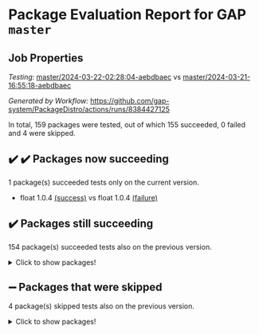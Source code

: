 # Package Evaluation Report for GAP `master`

## Job Properties

*Testing:* [master/2024-03-22-02:28:04-aebdbaec](https://github.com/gap-system/PackageDistro/blob/data/reports/master/2024-03-22-02:28:04-aebdbaec) vs [master/2024-03-21-16:55:18-aebdbaec](https://github.com/gap-system/PackageDistro/blob/data/reports/master/2024-03-21-16:55:18-aebdbaec)

*Generated by Workflow:* https://github.com/gap-system/PackageDistro/actions/runs/8384427125

In total, 159 packages were tested, out of which 155 succeeded, 0 failed and 4 were skipped.

## :heavy_check_mark: :heavy_check_mark: Packages now succeeding

1 package(s) succeeded tests only on the current version.
- float 1.0.4 [(success)](https://github.com/gap-system/PackageDistro/actions/runs/8384427125/job/22961946499) vs float 1.0.4 [(failure)](https://github.com/gap-system/PackageDistro/actions/runs/8377885676/job/22941476859)

## :heavy_check_mark: Packages still succeeding

154 package(s) succeeded tests also on the previous version.
<details><summary>Click to show packages!</summary>

- 4ti2interface 2023.02-04 [(success)](https://github.com/gap-system/PackageDistro/actions/runs/8384427125/job/22961937729)
- ace 5.6.2 [(success)](https://github.com/gap-system/PackageDistro/actions/runs/8384427125/job/22961937950)
- aclib 1.3.2 [(success)](https://github.com/gap-system/PackageDistro/actions/runs/8384427125/job/22961938168)
- agt 0.3.1 [(success)](https://github.com/gap-system/PackageDistro/actions/runs/8384427125/job/22961938411)
- alnuth 3.2.1 [(success)](https://github.com/gap-system/PackageDistro/actions/runs/8384427125/job/22961938536)
- anupq 3.3.0 [(success)](https://github.com/gap-system/PackageDistro/actions/runs/8384427125/job/22961938690)
- atlasrep 2.1.8 [(success)](https://github.com/gap-system/PackageDistro/actions/runs/8384427125/job/22961938894)
- autodoc 2023.06.19 [(success)](https://github.com/gap-system/PackageDistro/actions/runs/8384427125/job/22961940805)
- automata 1.15 [(success)](https://github.com/gap-system/PackageDistro/actions/runs/8384427125/job/22961941144)
- automgrp 1.3.2 [(success)](https://github.com/gap-system/PackageDistro/actions/runs/8384427125/job/22961941420)
- autpgrp 1.11 [(success)](https://github.com/gap-system/PackageDistro/actions/runs/8384427125/job/22961942992)
- cap 2024.03-03 [(success)](https://github.com/gap-system/PackageDistro/actions/runs/8384427125/job/22961943096)
- caratinterface 2.3.6 [(success)](https://github.com/gap-system/PackageDistro/actions/runs/8384427125/job/22961943190)
- cddinterface 2022.11.01 [(success)](https://github.com/gap-system/PackageDistro/actions/runs/8384427125/job/22961943324)
- circle 1.6.6 [(success)](https://github.com/gap-system/PackageDistro/actions/runs/8384427125/job/22961943437)
- classicpres 1.22 [(success)](https://github.com/gap-system/PackageDistro/actions/runs/8384427125/job/22961943530)
- cohomolo 1.6.11 [(success)](https://github.com/gap-system/PackageDistro/actions/runs/8384427125/job/22961943642)
- congruence 1.2.5 [(success)](https://github.com/gap-system/PackageDistro/actions/runs/8384427125/job/22961943780)
- corelg 1.56 [(success)](https://github.com/gap-system/PackageDistro/actions/runs/8384427125/job/22961943887)
- crime 1.6 [(success)](https://github.com/gap-system/PackageDistro/actions/runs/8384427125/job/22961943999)
- crisp 1.4.6 [(success)](https://github.com/gap-system/PackageDistro/actions/runs/8384427125/job/22961944117)
- crypting 0.10.4 [(success)](https://github.com/gap-system/PackageDistro/actions/runs/8384427125/job/22961944273)
- cryst 4.1.27 [(success)](https://github.com/gap-system/PackageDistro/actions/runs/8384427125/job/22961944364)
- crystcat 1.1.10 [(success)](https://github.com/gap-system/PackageDistro/actions/runs/8384427125/job/22961944484)
- ctbllib 1.3.9 [(success)](https://github.com/gap-system/PackageDistro/actions/runs/8384427125/job/22961944596)
- cubefree 1.19 [(success)](https://github.com/gap-system/PackageDistro/actions/runs/8384427125/job/22961944689)
- curlinterface 2.3.2 [(success)](https://github.com/gap-system/PackageDistro/actions/runs/8384427125/job/22961944807)
- cvec 2.8.1 [(success)](https://github.com/gap-system/PackageDistro/actions/runs/8384427125/job/22961944928)
- datastructures 0.3.0 [(success)](https://github.com/gap-system/PackageDistro/actions/runs/8384427125/job/22961945043)
- deepthought 1.0.6 [(success)](https://github.com/gap-system/PackageDistro/actions/runs/8384427125/job/22961945158)
- design 1.8 [(success)](https://github.com/gap-system/PackageDistro/actions/runs/8384427125/job/22961945268)
- difsets 2.3.1 [(success)](https://github.com/gap-system/PackageDistro/actions/runs/8384427125/job/22961945386)
- digraphs 1.7.1 [(success)](https://github.com/gap-system/PackageDistro/actions/runs/8384427125/job/22961945527)
- edim 1.3.8 [(success)](https://github.com/gap-system/PackageDistro/actions/runs/8384427125/job/22961945666)
- example 4.3.4 [(success)](https://github.com/gap-system/PackageDistro/actions/runs/8384427125/job/22961945781)
- examplesforhomalg 2023.10-01 [(success)](https://github.com/gap-system/PackageDistro/actions/runs/8384427125/job/22961945885)
- factint 1.6.3 [(success)](https://github.com/gap-system/PackageDistro/actions/runs/8384427125/job/22961946025)
- ferret 1.0.10 [(success)](https://github.com/gap-system/PackageDistro/actions/runs/8384427125/job/22961946148)
- fga 1.5.0 [(success)](https://github.com/gap-system/PackageDistro/actions/runs/8384427125/job/22961946241)
- fining 1.5.6 [(success)](https://github.com/gap-system/PackageDistro/actions/runs/8384427125/job/22961946356)
- format 1.4.4 [(success)](https://github.com/gap-system/PackageDistro/actions/runs/8384427125/job/22961946631)
- forms 1.2.9 [(success)](https://github.com/gap-system/PackageDistro/actions/runs/8384427125/job/22961946783)
- fplsa 1.2.6 [(success)](https://github.com/gap-system/PackageDistro/actions/runs/8384427125/job/22961946949)
- fr 2.4.13 [(success)](https://github.com/gap-system/PackageDistro/actions/runs/8384427125/job/22961947080)
- francy 2.0.3 [(success)](https://github.com/gap-system/PackageDistro/actions/runs/8384427125/job/22961947194)
- fwtree 1.3 [(success)](https://github.com/gap-system/PackageDistro/actions/runs/8384427125/job/22961947333)
- gapdoc 1.6.7 [(success)](https://github.com/gap-system/PackageDistro/actions/runs/8384427125/job/22961947455)
- gauss 2023.02-04 [(success)](https://github.com/gap-system/PackageDistro/actions/runs/8384427125/job/22961947594)
- gaussforhomalg 2023.11-01 [(success)](https://github.com/gap-system/PackageDistro/actions/runs/8384427125/job/22961947707)
- gbnp 1.0.5 [(success)](https://github.com/gap-system/PackageDistro/actions/runs/8384427125/job/22961947830)
- generalizedmorphismsforcap 2024.01-01 [(success)](https://github.com/gap-system/PackageDistro/actions/runs/8384427125/job/22961947973)
- genss 1.6.8 [(success)](https://github.com/gap-system/PackageDistro/actions/runs/8384427125/job/22961948138)
- gradedmodules 2024.01-01 [(success)](https://github.com/gap-system/PackageDistro/actions/runs/8384427125/job/22961948288)
- gradedringforhomalg 2023.08-01 [(success)](https://github.com/gap-system/PackageDistro/actions/runs/8384427125/job/22961948415)
- grape 4.9.0 [(success)](https://github.com/gap-system/PackageDistro/actions/runs/8384427125/job/22961948553)
- groupoids 1.74 [(success)](https://github.com/gap-system/PackageDistro/actions/runs/8384427125/job/22961948691)
- grpconst 2.6.5 [(success)](https://github.com/gap-system/PackageDistro/actions/runs/8384427125/job/22961948837)
- guarana 0.96.3 [(success)](https://github.com/gap-system/PackageDistro/actions/runs/8384427125/job/22961948980)
- guava 3.19 [(success)](https://github.com/gap-system/PackageDistro/actions/runs/8384427125/job/22961949116)
- hap 1.62 [(success)](https://github.com/gap-system/PackageDistro/actions/runs/8384427125/job/22961949269)
- hapcryst 0.1.15 [(success)](https://github.com/gap-system/PackageDistro/actions/runs/8384427125/job/22961949387)
- hecke 1.5.3 [(success)](https://github.com/gap-system/PackageDistro/actions/runs/8384427125/job/22961949536)
- help 4.0 [(success)](https://github.com/gap-system/PackageDistro/actions/runs/8384427125/job/22961949688)
- homalg 2024.01-01 [(success)](https://github.com/gap-system/PackageDistro/actions/runs/8384427125/job/22961949847)
- homalgtocas 2023.11-01 [(success)](https://github.com/gap-system/PackageDistro/actions/runs/8384427125/job/22961949983)
- idrel 2.46 [(success)](https://github.com/gap-system/PackageDistro/actions/runs/8384427125/job/22961950144)
- images 1.3.2 [(success)](https://github.com/gap-system/PackageDistro/actions/runs/8384427125/job/22961950277)
- intpic 0.3.0 [(success)](https://github.com/gap-system/PackageDistro/actions/runs/8384427125/job/22961950402)
- io 4.8.2 [(success)](https://github.com/gap-system/PackageDistro/actions/runs/8384427125/job/22961950534)
- io_forhomalg 2023.02-04 [(success)](https://github.com/gap-system/PackageDistro/actions/runs/8384427125/job/22961950666)
- irredsol 1.4.4 [(success)](https://github.com/gap-system/PackageDistro/actions/runs/8384427125/job/22961950796)
- json 2.2.0 [(success)](https://github.com/gap-system/PackageDistro/actions/runs/8384427125/job/22961950921)
- jupyterkernel 1.5.0 [(success)](https://github.com/gap-system/PackageDistro/actions/runs/8384427125/job/22961951041)
- jupyterviz 1.5.6 [(success)](https://github.com/gap-system/PackageDistro/actions/runs/8384427125/job/22961951188)
- kan 1.37 [(success)](https://github.com/gap-system/PackageDistro/actions/runs/8384427125/job/22961951318)
- kbmag 1.5.11 [(success)](https://github.com/gap-system/PackageDistro/actions/runs/8384427125/job/22961951451)
- laguna 3.9.6 [(success)](https://github.com/gap-system/PackageDistro/actions/runs/8384427125/job/22961951587)
- liealgdb 2.2.1 [(success)](https://github.com/gap-system/PackageDistro/actions/runs/8384427125/job/22961951721)
- liepring 2.8 [(success)](https://github.com/gap-system/PackageDistro/actions/runs/8384427125/job/22961951904)
- liering 2.4.2 [(success)](https://github.com/gap-system/PackageDistro/actions/runs/8384427125/job/22961952048)
- linearalgebraforcap 2024.02-02 [(success)](https://github.com/gap-system/PackageDistro/actions/runs/8384427125/job/22961952198)
- lins 0.9 [(success)](https://github.com/gap-system/PackageDistro/actions/runs/8384427125/job/22961952332)
- localizeringforhomalg 2023.10-01 [(success)](https://github.com/gap-system/PackageDistro/actions/runs/8384427125/job/22961952485)
- loops 3.4.3 [(success)](https://github.com/gap-system/PackageDistro/actions/runs/8384427125/job/22961952635)
- lpres 1.0.3 [(success)](https://github.com/gap-system/PackageDistro/actions/runs/8384427125/job/22961952780)
- majoranaalgebras 1.5.1 [(success)](https://github.com/gap-system/PackageDistro/actions/runs/8384427125/job/22961952926)
- mapclass 1.4.6 [(success)](https://github.com/gap-system/PackageDistro/actions/runs/8384427125/job/22961953099)
- matgrp 0.70 [(success)](https://github.com/gap-system/PackageDistro/actions/runs/8384427125/job/22961953243)
- matricesforhomalg 2024.02-01 [(success)](https://github.com/gap-system/PackageDistro/actions/runs/8384427125/job/22961953406)
- modisom 2.5.4 [(success)](https://github.com/gap-system/PackageDistro/actions/runs/8384427125/job/22961953571)
- modulepresentationsforcap 2024.01-04 [(success)](https://github.com/gap-system/PackageDistro/actions/runs/8384427125/job/22961953807)
- modules 2024.01-01 [(success)](https://github.com/gap-system/PackageDistro/actions/runs/8384427125/job/22961954055)
- monoidalcategories 2024.02-04 [(success)](https://github.com/gap-system/PackageDistro/actions/runs/8384427125/job/22961954209)
- nconvex 2022.09-01 [(success)](https://github.com/gap-system/PackageDistro/actions/runs/8384427125/job/22961954368)
- nilmat 1.4.2 [(success)](https://github.com/gap-system/PackageDistro/actions/runs/8384427125/job/22961954503)
- nock 1.5 [(success)](https://github.com/gap-system/PackageDistro/actions/runs/8384427125/job/22961954650)
- normalizinterface 1.3.6 [(success)](https://github.com/gap-system/PackageDistro/actions/runs/8384427125/job/22961954786)
- nq 2.5.11 [(success)](https://github.com/gap-system/PackageDistro/actions/runs/8384427125/job/22961954901)
- numericalsgps 1.3.1 [(success)](https://github.com/gap-system/PackageDistro/actions/runs/8384427125/job/22961955062)
- openmath 11.5.3 [(success)](https://github.com/gap-system/PackageDistro/actions/runs/8384427125/job/22961955226)
- orb 4.9.0 [(success)](https://github.com/gap-system/PackageDistro/actions/runs/8384427125/job/22961955338)
- packagemanager 1.4.3 [(success)](https://github.com/gap-system/PackageDistro/actions/runs/8384427125/job/22961955465)
- patternclass 2.4.3 [(success)](https://github.com/gap-system/PackageDistro/actions/runs/8384427125/job/22961955579)
- permut 2.0.5 [(success)](https://github.com/gap-system/PackageDistro/actions/runs/8384427125/job/22961955712)
- polenta 1.3.10 [(success)](https://github.com/gap-system/PackageDistro/actions/runs/8384427125/job/22961955841)
- polymaking 0.8.7 [(success)](https://github.com/gap-system/PackageDistro/actions/runs/8384427125/job/22961955985)
- primgrp 3.4.4 [(success)](https://github.com/gap-system/PackageDistro/actions/runs/8384427125/job/22961956096)
- profiling 2.5.4 [(success)](https://github.com/gap-system/PackageDistro/actions/runs/8384427125/job/22961956224)
- qdistrnd 0.9.4 [(success)](https://github.com/gap-system/PackageDistro/actions/runs/8384427125/job/22961956328)
- qpa 1.35 [(success)](https://github.com/gap-system/PackageDistro/actions/runs/8384427125/job/22961956431)
- quagroup 1.8.4 [(success)](https://github.com/gap-system/PackageDistro/actions/runs/8384427125/job/22961956577)
- radiroot 2.9 [(success)](https://github.com/gap-system/PackageDistro/actions/runs/8384427125/job/22961956699)
- rcwa 4.7.1 [(success)](https://github.com/gap-system/PackageDistro/actions/runs/8384427125/job/22961956799)
- rds 1.8 [(success)](https://github.com/gap-system/PackageDistro/actions/runs/8384427125/job/22961956920)
- recog 1.4.2 [(success)](https://github.com/gap-system/PackageDistro/actions/runs/8384427125/job/22961957043)
- repndecomp 1.3.0 [(success)](https://github.com/gap-system/PackageDistro/actions/runs/8384427125/job/22961957152)
- repsn 3.1.2 [(success)](https://github.com/gap-system/PackageDistro/actions/runs/8384427125/job/22961957253)
- resclasses 4.7.3 [(success)](https://github.com/gap-system/PackageDistro/actions/runs/8384427125/job/22961957358)
- ringsforhomalg 2023.11-02 [(success)](https://github.com/gap-system/PackageDistro/actions/runs/8384427125/job/22961957468)
- sco 2023.08-01 [(success)](https://github.com/gap-system/PackageDistro/actions/runs/8384427125/job/22961957560)
- scscp 2.4.2 [(success)](https://github.com/gap-system/PackageDistro/actions/runs/8384427125/job/22961957672)
- semigroups 5.3.7 [(success)](https://github.com/gap-system/PackageDistro/actions/runs/8384427125/job/22961957779)
- sglppow 2.4 [(success)](https://github.com/gap-system/PackageDistro/actions/runs/8384427125/job/22961957893)
- sgpviz 0.999.5 [(success)](https://github.com/gap-system/PackageDistro/actions/runs/8384427125/job/22961958008)
- simpcomp 2.1.14 [(success)](https://github.com/gap-system/PackageDistro/actions/runs/8384427125/job/22961958115)
- singular 2023.02.09 [(success)](https://github.com/gap-system/PackageDistro/actions/runs/8384427125/job/22961958242)
- sl2reps 1.1 [(success)](https://github.com/gap-system/PackageDistro/actions/runs/8384427125/job/22961958401)
- sla 1.5.3 [(success)](https://github.com/gap-system/PackageDistro/actions/runs/8384427125/job/22961958523)
- smallgrp 1.5.3 [(success)](https://github.com/gap-system/PackageDistro/actions/runs/8384427125/job/22961958655)
- smallsemi 0.6.13 [(success)](https://github.com/gap-system/PackageDistro/actions/runs/8384427125/job/22961958777)
- sonata 2.9.6 [(success)](https://github.com/gap-system/PackageDistro/actions/runs/8384427125/job/22961958882)
- sophus 1.27 [(success)](https://github.com/gap-system/PackageDistro/actions/runs/8384427125/job/22961958996)
- sotgrps 1.2 [(success)](https://github.com/gap-system/PackageDistro/actions/runs/8384427125/job/22961959119)
- spinsym 1.5.2 [(success)](https://github.com/gap-system/PackageDistro/actions/runs/8384427125/job/22961959241)
- standardff 1.0 [(success)](https://github.com/gap-system/PackageDistro/actions/runs/8384427125/job/22961959353)
- symbcompcc 1.3.2 [(success)](https://github.com/gap-system/PackageDistro/actions/runs/8384427125/job/22961959450)
- thelma 1.3 [(success)](https://github.com/gap-system/PackageDistro/actions/runs/8384427125/job/22961959564)
- tomlib 1.2.11 [(success)](https://github.com/gap-system/PackageDistro/actions/runs/8384427125/job/22961959701)
- toolsforhomalg 2023.11-01 [(success)](https://github.com/gap-system/PackageDistro/actions/runs/8384427125/job/22961959865)
- toric 1.9.5 [(success)](https://github.com/gap-system/PackageDistro/actions/runs/8384427125/job/22961959978)
- toricvarieties 2022.07.13 [(success)](https://github.com/gap-system/PackageDistro/actions/runs/8384427125/job/22961960108)
- transgrp 3.6.5 [(success)](https://github.com/gap-system/PackageDistro/actions/runs/8384427125/job/22961960257)
- typeset 1.2.2 [(success)](https://github.com/gap-system/PackageDistro/actions/runs/8384427125/job/22961960385)
- ugaly 4.1.3 [(success)](https://github.com/gap-system/PackageDistro/actions/runs/8384427125/job/22961960495)
- unipot 1.5 [(success)](https://github.com/gap-system/PackageDistro/actions/runs/8384427125/job/22961960596)
- unitlib 4.2.0 [(success)](https://github.com/gap-system/PackageDistro/actions/runs/8384427125/job/22961960810)
- utils 0.85 [(success)](https://github.com/gap-system/PackageDistro/actions/runs/8384427125/job/22961961000)
- uuid 0.7 [(success)](https://github.com/gap-system/PackageDistro/actions/runs/8384427125/job/22961961139)
- walrus 0.9991 [(success)](https://github.com/gap-system/PackageDistro/actions/runs/8384427125/job/22961961243)
- wedderga 4.10.5 [(success)](https://github.com/gap-system/PackageDistro/actions/runs/8384427125/job/22961961389)
- xmod 2.92 [(success)](https://github.com/gap-system/PackageDistro/actions/runs/8384427125/job/22961961556)
- xmodalg 1.23 [(success)](https://github.com/gap-system/PackageDistro/actions/runs/8384427125/job/22961961986)
- yangbaxter 0.10.3 [(success)](https://github.com/gap-system/PackageDistro/actions/runs/8384427125/job/22961962111)
- zeromqinterface 0.14 [(success)](https://github.com/gap-system/PackageDistro/actions/runs/8384427125/job/22961962268)
</details>

## :heavy_minus_sign: Packages that were skipped

4 package(s) skipped tests also on the previous version.
<details><summary>Click to show packages!</summary>

- browse 1.8.21 [(skipped)](https://github.com/gap-system/PackageDistro/actions/runs/8384427125/job/22961726435)
- itc 1.5.1 [(skipped)](https://github.com/gap-system/PackageDistro/actions/runs/8384427125/job/22961726435)
- polycyclic 2.16 [(skipped)](https://github.com/gap-system/PackageDistro/actions/runs/8384427125/job/22961726435)
- xgap 4.32 [(skipped)](https://github.com/gap-system/PackageDistro/actions/runs/8384427125/job/22961726435)
</details>

